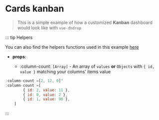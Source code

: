# Cards kanban
> This is a simple example of how a customized **Kanban** dashboard would look like with `vue-dndrop`


<doc-example title="Cards kanban" file="cards-kanban" />

::: tip Helpers

You can also find the helpers functions used in this example [here](/examples/helpers.html)
- **props**:

  - :column-count: `[Array]` - An array of `values` **or** `Objects` with `{ id, value }` matching your columns' items value
```js
:column-count =[2, 12, 0]"
:column-count =[
        { id: 2, value: 11 },
        { id: 0, value: 2 },
        { id: 1, value: 90 },
    ]
```

:::